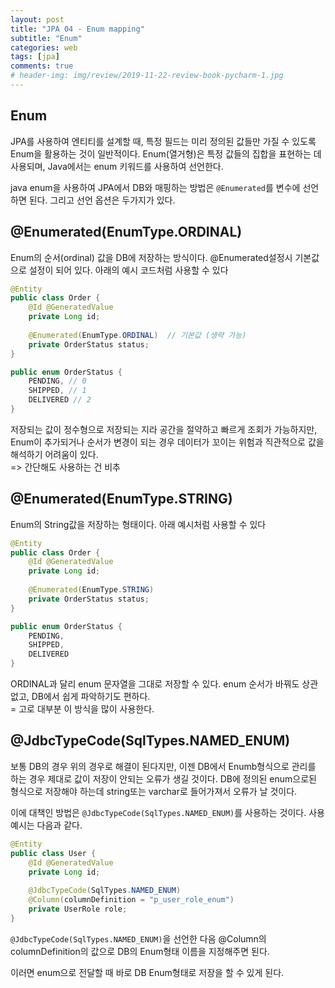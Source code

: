 ```yaml
---  
layout: post  
title: "JPA 04 - Enum mapping"  
subtitle: "Enum"  
categories: web  
tags: [jpa]   
comments: true  
# header-img: img/review/2019-11-22-review-book-pycharm-1.jpg  
---  
```

  
## Enum
JPA를 사용하여 엔티티를 설계할 때, 특정 필드는 미리 정의된 값들만 가질 수 있도록 Enum을 활용하는 것이 일반적이다. Enum(열거형)은 특정 값들의 집합을 표현하는 데 사용되며, Java에서는 enum 키워드를 사용하여 선언한다.

java enum을 사용하여 JPA에서 DB와 매핑하는 방법은 `@Enumerated`를 변수에 선언하면 된다. 그리고 선언 옵션은 두가지가 있다.

## @Enumerated(EnumType.ORDINAL)
Enum의 순서(ordinal) 값을 DB에 저장하는 방식이다. @Enumerated설정시 기본값으로 설정이 되어 있다.
아래의 예시 코드처럼 사용할 수 있다
```java
@Entity
public class Order {
    @Id @GeneratedValue
    private Long id;
    
    @Enumerated(EnumType.ORDINAL)  // 기본값 (생략 가능)
    private OrderStatus status;
}

public enum OrderStatus {
    PENDING, // 0
    SHIPPED, // 1
    DELIVERED // 2
}
```
저장되는 값이 정수형으로 저장되는 지라 공간을 절약하고 빠르게 조회가 가능하지만, Enum이 추가되거나 순서가 변경이 되는 경우 데이터가 꼬이는 위험과 직관적으로 값을 해석하기 어려움이 있다.  
=> 간단해도 사용하는 건 비추

## @Enumerated(EnumType.STRING)
Enum의 String값을 저장하는 형태이다. 아래 예시처럼 사용할 수 있다
```java
@Entity
public class Order {
    @Id @GeneratedValue
    private Long id;
    
    @Enumerated(EnumType.STRING)
    private OrderStatus status;
}

public enum OrderStatus {
    PENDING,
    SHIPPED,
    DELIVERED
}
``` 

ORDINAL과 달리 enum 문자열을 그대로 저장할 수 있다.  enum 순서가 바꿔도 상관 없고, DB에서 쉽게 파악하기도 편하다.  
= 고로 대부분 이 방식을 많이 사용한다.

## @JdbcTypeCode(SqlTypes.NAMED_ENUM)
보통 DB의 경우 위의 경우로 해결이 된다지만, 이젠 DB에서 Enumb형식으로 관리를 하는 경우 제대로 값이 저장이 안되는 오류가 생길 것이다. DB에 정의된 enum으로된 형식으로 저장해야 하는데 string또는 varchar로 들어가져서 오류가 날 것이다.

이에 대책인 방법은 `@JdbcTypeCode(SqlTypes.NAMED_ENUM)`를 사용하는 것이다. 사용 예시는 다음과 같다.

```java
@Entity
public class User {
    @Id @GeneratedValue
    private Long id;
    
    @JdbcTypeCode(SqlTypes.NAMED_ENUM)
    @Column(columnDefinition = "p_user_role_enum")
    private UserRole role;
}
```
`@JdbcTypeCode(SqlTypes.NAMED_ENUM)`을 선언한 다음 @Column의 columnDefinition의 값으로 DB의 Enum형태 이름을 지정해주면 된다.

이러면 enum으로 전달할 때 바로 DB Enum형태로 저장을 할 수 있게 된다.

